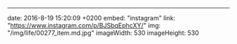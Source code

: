 ---
date: 2016-8-19 15:20:09 +0200
embed: "instagram"
link: "https://www.instagram.com/p/BJSbqEphcXY/"
img: "/img/life/00277_item.md.jpg"
imageWidth: 530
imageHeight: 530
